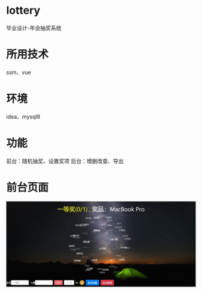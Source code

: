 # lottery
毕业设计-年会抽奖系统
# 所用技术
ssm、vue
# 环境
idea、mysql8
# 功能
前台：随机抽奖、设置奖项
后台：增删改查、导出
# 前台页面
![](demo/01.jpg)
